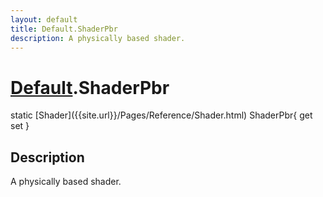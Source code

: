 ```yaml
---
layout: default
title: Default.ShaderPbr
description: A physically based shader.
---
```

# [Default]({{site.url}}/Pages/Reference/Default.html).ShaderPbr

<div class='signature' markdown='1'>
static [Shader]({{site.url}}/Pages/Reference/Shader.html) ShaderPbr{ get set }
</div>

## Description
A physically based shader.

